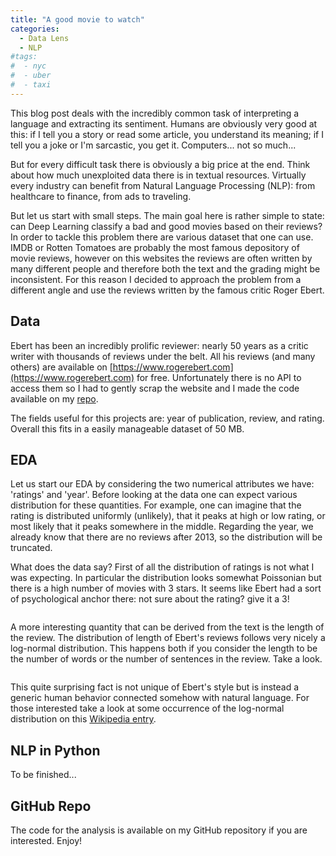 ```yaml
---
title: "A good movie to watch"
categories:
  - Data Lens
  - NLP
#tags:
#  - nyc
#  - uber
#  - taxi
---
```


This blog post deals with the incredibly common task of interpreting a language and extracting its sentiment. Humans are obviously very good at this: if I tell you a story or read some article, you understand its meaning; if I tell you a joke or I'm sarcastic, you get it. Computers... not so much...

But for every difficult task there is obviously a big price at the end. Think about how much unexploited data there is in textual resources. Virtually every industry can benefit from Natural Language Processing (NLP): from healthcare to finance, from ads to traveling.

But let us start with small steps. The main goal here is rather simple to state: can Deep Learning classify a bad and good movies based on their reviews? In order to tackle this problem there are various dataset that one can use. IMDB or Rotten Tomatoes are probably the most famous depository of movie reviews, however on this websites the reviews are often written by many different people and therefore both the text and the grading might be inconsistent. For this reason I decided to approach the problem from a different angle and use the reviews written by the famous critic Roger Ebert.

## Data

Ebert has been an incredibly prolific reviewer: nearly 50 years as a critic writer with thousands of reviews under the belt. All his reviews (and many others) are available on [https://www.rogerebert.com](https://www.rogerebert.com) for free. Unfortunately there is no API to access them so I had to gently scrap the website and I made the code available on my [repo](https://github.com/gt987/A-good-movie).

The fields useful for this projects are: year of publication, review, and rating. Overall this fits in a easily manageable dataset of 50 MB.

## EDA

Let us start our EDA by considering the two numerical attributes we have: 'ratings' and 'year'. Before looking at the data one can expect various distribution for these quantities. For example, one can imagine that the rating is distributed uniformly (unlikely), that it peaks at high or low rating, or most likely that it peaks somewhere in the middle. Regarding the year, we already know that there are no reviews after 2013, so the distribution will be truncated.    

What does the data say? First of all the distribution of ratings is not what I was expecting. In particular the distribution looks somewhat Poissonian but there is a high number of movies with 3 stars. It seems like Ebert had a sort of psychological anchor there: not sure about the rating? give it a 3!    

<img src="https://gt987.github.io/assets/images/Ebert/dist.png" alt="">

A more interesting quantity that can be derived from the text is the length of the review. The distribution of length of Ebert's reviews follows very nicely a log-normal distribution. This happens both if you consider the length to be the number of words or the number of sentences in the review. Take a look.

<img src="https://gt987.github.io/assets/images/Ebert/length.png" alt="">

This quite surprising fact is not unique of Ebert's style but is instead a generic human behavior connected somehow with natural language. For those interested take a look at some occurrence of the log-normal distribution on this [Wikipedia entry](https://en.wikipedia.org/wiki/Log-normal_distribution#Occurrence_and_applications).

## NLP in Python

To be finished...

## GitHub Repo

The code for the analysis is available on my GitHub repository if you are interested. Enjoy!
